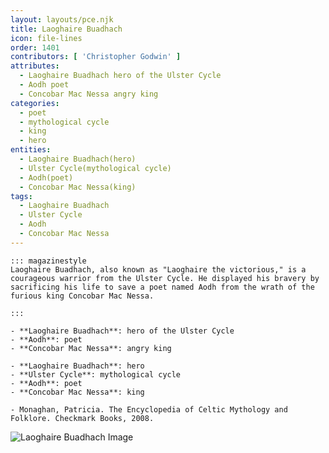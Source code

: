 ```yaml
---
layout: layouts/pce.njk
title: Laoghaire Buadhach
icon: file-lines
order: 1401
contributors: [ 'Christopher Godwin' ]
attributes:
  - Laoghaire Buadhach hero of the Ulster Cycle
  - Aodh poet
  - Concobar Mac Nessa angry king
categories:
  - poet
  - mythological cycle
  - king
  - hero
entities:
  - Laoghaire Buadhach(hero)
  - Ulster Cycle(mythological cycle)
  - Aodh(poet)
  - Concobar Mac Nessa(king)
tags:
  - Laoghaire Buadhach
  - Ulster Cycle
  - Aodh
  - Concobar Mac Nessa
---
```

``` tab [group1:Info]
::: magazinestyle
Laoghaire Buadhach, also known as "Laoghaire the victorious," is a courageous warrior from the Ulster Cycle. He displayed his bravery by sacrificing his life to save a poet named Aodh from the wrath of the furious king Concobar Mac Nessa.

:::
```
``` tab [group1:Attributes]
- **Laoghaire Buadhach**: hero of the Ulster Cycle
- **Aodh**: poet
- **Concobar Mac Nessa**: angry king
```
``` tab [group1:Entities]
- **Laoghaire Buadhach**: hero
- **Ulster Cycle**: mythological cycle
- **Aodh**: poet
- **Concobar Mac Nessa**: king
```
``` tab [group1:Sources]
- Monaghan, Patricia. The Encyclopedia of Celtic Mythology and Folklore. Checkmark Books, 2008.
```
![Laoghaire Buadhach Image]([None])
